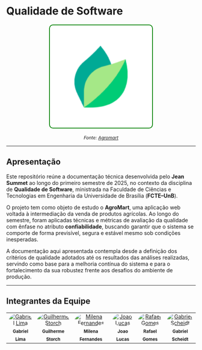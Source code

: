 # Qualidade de Software

<p align="center">
  <img src="assets/79022245.png" 
       width="50%" 
       style="background-color:white; border:2px solid green; border-radius:10px; padding:10px;" 
       alt="Logo AgroMart">
</p>

<p align="center" style="font-size: 12px; font-style: italic;">
  Fonte: <a href="https://www.agromart.com.br/" target="_blank">Agromart</a>
</p>

---

## Apresentação

Este repositório reúne a documentação técnica desenvolvida pelo **Jean Summet** ao longo do primeiro semestre de 2025, no contexto da disciplina de **Qualidade de Software**, ministrada na Faculdade de Ciências e Tecnologias em Engenharia da Universidade de Brasília (**FCTE–UnB**).

O projeto tem como objeto de estudo o **AgroMart**, uma aplicação web voltada à intermediação da venda de produtos agrícolas. Ao longo do semestre, foram aplicadas técnicas e métricas de avaliação da qualidade com ênfase no atributo **confiabilidade**, buscando garantir que o sistema se comporte de forma previsível, segura e estável mesmo sob condições inesperadas.

A documentação aqui apresentada contempla desde a definição dos critérios de qualidade adotados até os resultados das análises realizadas, servindo como base para a melhoria contínua do sistema e para o fortalecimento da sua robustez frente aos desafios do ambiente de produção.

---

## Integrantes da Equipe

<table>
  <tr>
    <td align="center">
      <a href="https://github.com/gabriel-lima258">
        <img src="https://avatars.githubusercontent.com/u/116119327?v=4" width="100px" style="border-radius: 50%;" alt="Gabriel Lima"/>
        <br /><sub><b>Gabriel Lima</b></sub>
      </a>
    </td>
    <td align="center">
      <a href="https://github.com/storch7">
        <img src="https://avatars.githubusercontent.com/u/90935577?v=4" width="100px" style="border-radius: 50%;" alt="Guilherme Storch"/>
        <br /><sub><b>Guilherme Storch</b></sub>
      </a>
    </td>
    <td align="center">
      <a href="https://github.com/MilenaFRocha">
        <img src="https://avatars.githubusercontent.com/u/104432227?v=4" width="100px" style="border-radius: 50%;" alt="Milena Fernandes"/>
        <br /><sub><b>Milena Fernandes</b></sub>
      </a>
    </td>
    <td align="center">
      <a href="https://github.com/jlucasiqueira">
        <img src="https://avatars.githubusercontent.com/u/143570377?v=4" width="100px" style="border-radius: 50%;" alt="Joao Lucas"/>
        <br /><sub><b>Joao Lucas</b></sub>
      </a>
    </td>
    <td align="center">
      <a href="https://github.com/rafgpereira">
        <img src="https://avatars.githubusercontent.com/u/81361524?v=4" width="100px" style="border-radius: 50%;" alt="Rafael Gomes"/>
        <br /><sub><b>Rafael Gomes</b></sub>
      </a>
    </td>
    <td align="center">
      <a href="https://github.com/Gxaite">
        <img src="https://avatars.githubusercontent.com/u/111130521?v=4" width="100px" style="border-radius: 50%;" alt="Gabriel Scheidt"/>
        <br /><sub><b>Gabriel Scheidt</b></sub>
      </a>
    </td>
  </tr>
</table>


